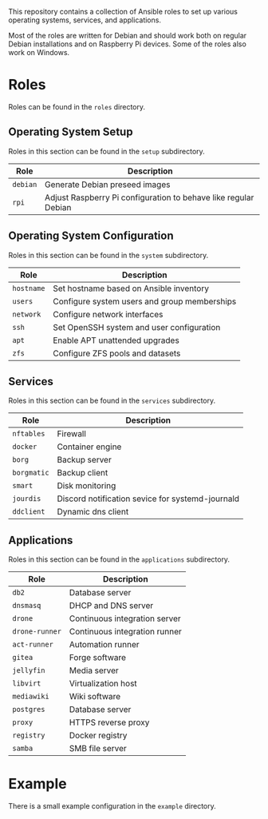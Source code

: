 This repository contains a collection of Ansible roles to set up various operating systems, services, and applications.

Most of the roles are written for Debian and should work both on regular Debian installations and on Raspberry Pi devices.
Some of the roles also work on Windows.

# Roles

Roles can be found in the `roles` directory.

## Operating System Setup

Roles in this section can be found in the `setup` subdirectory.

| Role     | Description                                                     |
| -------- | --------------------------------------------------------------- |
| `debian` | Generate Debian preseed images                                  |
| `rpi`    | Adjust Raspberry Pi configuration to behave like regular Debian |

## Operating System Configuration

Roles in this section can be found in the `system` subdirectory.

| Role       | Description                                  |
| ---------- | -------------------------------------------- |
| `hostname` | Set hostname based on Ansible inventory      |
| `users`    | Configure system users and group memberships |
| `network`  | Configure network interfaces                 |
| `ssh`      | Set OpenSSH system and user configuration    |
| `apt`      | Enable APT unattended upgrades               |
| `zfs`      | Configure ZFS pools and datasets             |

## Services

Roles in this section can be found in the `services` subdirectory.

| Role        | Description                                      |
| ----------- | ------------------------------------------------ |
| `nftables`  | Firewall                                         |
| `docker`    | Container engine                                 |
| `borg`      | Backup server                                    |
| `borgmatic` | Backup client                                    |
| `smart`     | Disk monitoring                                  |
| `jourdis`   | Discord notification sevice for systemd-journald |
| `ddclient`  | Dynamic dns client                               |

## Applications

Roles in this section can be found in the `applications` subdirectory.

| Role           | Description                   |
| -------------- | ----------------------------- |
| `db2`          | Database server               |
| `dnsmasq`      | DHCP and DNS server           |
| `drone`        | Continuous integration server |
| `drone-runner` | Continuous integration runner |
| `act-runner`   | Automation runner             |
| `gitea`        | Forge software                |
| `jellyfin`     | Media server                  |
| `libvirt`      | Virtualization host           |
| `mediawiki`    | Wiki software                 |
| `postgres`     | Database server               |
| `proxy`        | HTTPS reverse proxy           |
| `registry`     | Docker registry               |
| `samba`        | SMB file server               |

# Example

There is a small example configuration in the `example` directory.
